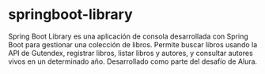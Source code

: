 # springboot-library
Spring Boot Library es una aplicación de consola desarrollada con Spring Boot para gestionar una colección de libros. Permite buscar libros usando la API de Gutendex, registrar libros, listar libros y autores, y consultar autores vivos en un determinado año. Desarrollado como parte del desafío de Alura.
